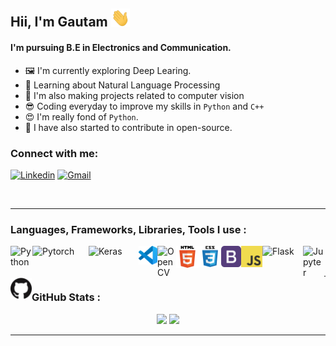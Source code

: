 ## Hii, I'm Gautam <img src="https://raw.githubusercontent.com/ABSphreak/ABSphreak/master/gifs/Hi.gif" width="30px">


#### I'm pursuing B.E in Electronics and Communication.

- 🖼 I'm currently exploring Deep Learing.
- 🎈 Learning about Natural Language Processing
- 🤖 I'm also making projects related to computer vision
- 😎 Coding everyday to improve my skills in `Python` and `C++`
- 😍 I'm really fond of `Python`.
- 🙌 I have also started to contribute in open-source.


### Connect with me:

[![Linkedin](https://img.shields.io/badge/-gautam-blue?style=flat-square&logo=Linkedin&logoColor=white&link=https://www.linkedin.com/in/gautam-chutani-2762171b9/)](https://www.linkedin.com/in/gautam-chutani-2762171b9/)
[![Gmail](https://img.shields.io/badge/-gautamabd17@gmail.com-c14438?style=flat-square&logo=Gmail&logoColor=white&link=mailto:gautamabd17@gmail.com)](mailto:gautamabd17@gmail.com)

</br>

---

### Languages, Frameworks, Libraries, Tools I use :


[<img align="left" alt="Python" width="35px" src="https://upload.wikimedia.org/wikipedia/commons/thumb/0/0a/Python.svg/240px-Python.svg.png" />][python]
[<img align="left" alt="Pytorch" width="90px" src="https://raw.githubusercontent.com/valohai/ml-logos/master/pytorch.svg" />][pytorch]
[<img align="left" alt="Keras" width="80px" src="https://keras.io/img/logo.png" />][keras]
[<img align="left" alt="Visual Studio Code" width="30px" src="https://raw.githubusercontent.com/github/explore/80688e429a7d4ef2fca1e82350fe8e3517d3494d/topics/visual-studio-code/visual-studio-code.png" />][vscode]
[<img align="left" alt="OpenCV" width="30px" src="https://upload.wikimedia.org/wikipedia/commons/thumb/3/32/OpenCV_Logo_with_text_svg_version.svg/730px-OpenCV_Logo_with_text_svg_version.svg.png" />][opencv]
[<img align="left" alt="HTML5" height="35px" width="36px" src="https://raw.githubusercontent.com/github/explore/80688e429a7d4ef2fca1e82350fe8e3517d3494d/topics/html/html.png" />][html]
[<img align="left" alt="CSS" height="34px" width="36px" src="https://raw.githubusercontent.com/github/explore/80688e429a7d4ef2fca1e82350fe8e3517d3494d/topics/css/css.png" />][css]
[<img align="left" alt="Bootstrap" height="34px" width="32px" src="https://raw.githubusercontent.com/github/explore/80688e429a7d4ef2fca1e82350fe8e3517d3494d/topics/bootstrap/bootstrap.png" />][bootstrap]
[<img align="left" alt="Javascript" width="34px" src="https://raw.githubusercontent.com/github/explore/80688e429a7d4ef2fca1e82350fe8e3517d3494d/topics/javascript/javascript.png" />][javascript]
[<img align="left" alt="Flask" width="65px" src="https://raw.githubusercontent.com/mjhea0/awesome-flask/main/flask-logo.svg" />][flask]
[<img align="left" alt="Jupyter" width="34px" src="https://jupyter.org/assets/main-logo.svg" />][jupyter]
[<img align="left" alt="GitHub" width="34px" src="https://raw.githubusercontent.com/github/explore/78df643247d429f6cc873026c0622819ad797942/topics/github/github.png" />][github]


</br>
</br>

---

### GitHub Stats :


<p align="center">
  
  <img src="https://github-readme-stats.vercel.app/api?username=gautamgc17&hide=stars&show_icons=true&theme=vue&line_height=32">
  <img src="https://github-readme-stats.vercel.app/api/top-langs/?username=gautamgc17&count_private=true&count_private=true&theme=vue">

</p>

---



[linkedin]: https://www.linkedin.com/in/gautam-chutani-2762171b9/
[vscode]: https://code.visualstudio.com/
[python]: https://www.python.org/
[opencv]: https://opencv.org/
[github]: https://github.com/
[jupyter]: https://jupyter.org/
[keras]: https://keras.io/
[pytorch]: https://pytorch.org/
[html]: https://html.com/
[css]: https://en.wikipedia.org/wiki/CSS
[bootstrap]: https://getbootstrap.com/
[javascript]: https://www.javascript.com/
[flask]: https://flask.palletsprojects.com/en/2.0.x/


<!--
**gautamgc17/gautamgc17** is a ✨ _special_ ✨ repository because its `README.md` (this file) appears on your GitHub profile.

Here are some ideas to get you started:

- 🔭 I’m currently working on ...
- 🌱 I’m currently learning ...
- 👯 I’m looking to collaborate on ...
- 🤔 I’m looking for help with ...
- 💬 Ask me about ...
- 📫 How to reach me: ...
- 😄 Pronouns: ...
- ⚡ Fun fact: ...
-->
